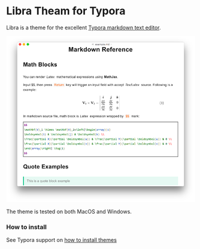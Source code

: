 # Libra Theam for Typora

Libra is a theme for the excellent [Typora markdown text editor](https://typora.io/).

![Example](resources/example.png)

The theme is tested on both MacOS and Windows.

### How to install

See Typora support on [how to install themes](https://theme.typoraio.cn/doc/Install-Theme/)
